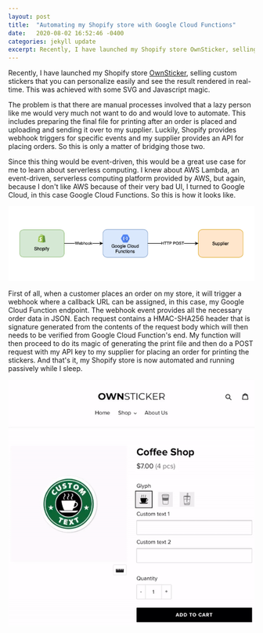 ```yaml
---
layout: post
title:  "Automating my Shopify store with Google Cloud Functions"
date:   2020-08-02 16:52:46 -0400
categories: jekyll update
excerpt: Recently, I have launched my Shopify store OwnSticker, selling custom stickers that you can personalize easily and see the result rendered in real-time...
---
```


Recently, I have launched my Shopify store [OwnSticker](https://ownsticker.com), selling custom stickers that you can personalize easily and see the result rendered in real-time. This was achieved with some SVG and Javascript magic.

The problem is that there are manual processes involved that a lazy person like me would very much not want to do and would love to automate. This includes preparing the final file for printing after an order is placed and uploading and sending it over to my supplier. Luckily, Shopify provides webhook triggers for specific events and my supplier provides an API for placing orders. So this is only a matter of bridging those two.

Since this thing would be event-driven, this would be a great use case for me to learn about serverless computing. I knew about AWS Lambda, an event-driven, serverless computing platform provided by AWS, but again, because I don't like AWS because of their very bad UI, I turned to Google Cloud, in this case Google Cloud Functions. So this is how it looks like.

![Shopify automation](/assets/shopify_automation.png)

First of all, when a customer places an order on my store, it will trigger a webhook where a callback URL can be assigned, in this case, my Google Cloud Function endpoint. The webhook event provides all the necessary order data in JSON. Each request contains a HMAC-SHA256 header that is signature generated from the contents of the request body which will then needs to be verified from Google Cloud Function's end. My function will then proceed to do its magic of generating the print file and then do a POST request with my API key to my supplier for placing an order for printing the stickers. And that's it, my Shopify store is now automated and running passively while I sleep.

![OwnSticker](/assets/ownsticker.gif)